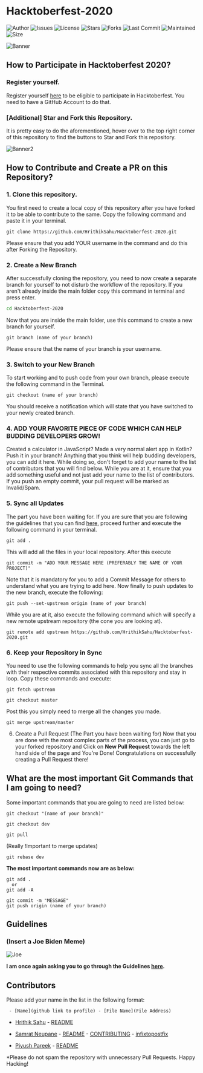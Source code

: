 # Hacktoberfest-2020


![Author](https://img.shields.io/badge/author-HrithikSahu-orange)
![Issues](https://img.shields.io/github/issues/HrithikSahu/Hacktoberfest-2020)
![License](https://img.shields.io/github/license/HrithikSahu/Hacktoberfest-2020)
![Stars](https://img.shields.io/github/stars/HrithikSahu/Hacktoberfest-2020)
![Forks](https://img.shields.io/github/forks/HrithikSahu/Hacktoberfest-2020)
![Last Commit](https://img.shields.io/github/last-commit/HrithikSahu/Hacktoberfest-2020)
![Maintained](https://img.shields.io/maintenance/yes/2020)
![Size](https://img.shields.io/github/repo-size/HrithikSahu/Hacktoberfest-2020)

![Banner](https://embed-fastly.wistia.com/deliveries/49bd387c40e2c5aada92abdf973bc46d.webp?image_crop_resized=960x540)

## How to Participate in Hacktoberfest 2020?
### Register yourself.
Register yourself [here](https://hacktoberfest.digitalocean.com/) to be eligible to participate in Hacktoberfest. You need to have a GitHub Account to do that.

### [Additional] Star and Fork this Repository.
It is pretty easy to do the aforementioned, hover over to the top right corner of this repository to find the buttons to Star and Fork this repository.

![Banner2](https://hacktoberfest.digitalocean.com/assets/HF-full-logo-b05d5eb32b3f3ecc9b2240526104cf4da3187b8b61963dd9042fdc2536e4a76c.svg)

## How to Contribute and Create a PR on this Repository?
### 1. Clone this repository.
You first need to create a local copy of this repository after you have forked it to be able to contribute to the same. Copy the following command and paste it in your terminal.

```git
git clone https://github.com/HrithikSahu/Hacktoberfest-2020.git
```

Please ensure that you add YOUR username in the command and do this after Forking the Repository.

### 2. Create a New Branch
After successfully cloning the repository, you need to now create a separate branch for yourself to not disturb the workflow of the repository. If you aren't already inside the main folder copy this command in terminal and press enter.

```bash
cd Hacktoberfest-2020
```

Now that you are inside the main folder, use this command to create a new branch for yourself.

```git
git branch (name of your branch)
```

Please ensure that the name of your branch is your username.

### 3. Switch to your New Branch
To start working and to push code from your own branch, please execute the following command in the Terminal.

```git
git checkout (name of your branch)
```

You should receive a notification which will state that you have switched to your newly created branch.

### 4. ADD YOUR FAVORITE PIECE OF CODE WHICH CAN HELP BUDDING DEVELOPERS GROW!
Created a calculator in JavaScript? Made a very normal alert app in Kotlin? Push it in your branch! Anything that you think will help budding developers, you can add it here. While doing so, don't forget to add your name to the list of contributors that you will find below.
While you are at it, ensure that you add something useful and not just add your name to the list of contributors. If you push an empty commit, your pull request will be marked as Invalid/Spam.

### 5. Sync all Updates
The part you have been waiting for. If you are sure that you are following the guidelines that you can find [here](https://hacktoberfest.digitalocean.com/details), proceed further and execute the following command in your terminal.

```git
git add .
```

This will add all the files in your local repository. After this execute

```git
git commit -m "ADD YOUR MESSAGE HERE (PREFERABLY THE NAME OF YOUR PROJECT)"
```

Note that it is mandatory for you to add a Commit Message for others to understand what you are trying to add here. Now finally to push updates to the new branch, execute the following:

```git
git push --set-upstream origin (name of your branch)
```

While you are at it, also execute the following command which will specify a new remote upstream repository (the cone you are looking at).

```git
git remote add upstream https://github.com/HrithikSahu/Hacktoberfest-2020.git
```

### 6. Keep your Repository in Sync
You need to use the following commands to help you sync all the branches with their respective commits associated with this repository and stay in loop. Copy these commands and execute:

```git
git fetch upstream

git checkout master
```

Post this you simply need to merge all the changes you made.

```git
git merge upstream/master
```

6. Create a Pull Request (The Part you have been waiting for)
Now that you are done with the most complex parts of the process, you can just go to your forked repository and Click on **New Pull Request** towards the left hand side of the page and You're Done!
Congratulations on successfully creating a Pull Request there!

## What are the most important Git Commands that I am going to need?
Some important commands that you are going to need are listed below:

```git 
git checkout "(name of your branch)"
```
```git 
git checkout dev
```
```git 
git pull
``` 
(Really !Important to merge updates)

```git 
git rebase dev
```

**The most important commands now are as below:**

```git 
git add .
  or
git add -A
``` 

```git 
git commit -m "MESSAGE"
git push origin (name of your branch)
```

## Guidelines
### (Insert a Joe Biden Meme)
![Joe](https://i.imgflip.com/3w2ckr.jpg)

**I am once again asking you to go through the Guidelines [here](https://hacktoberfest.digitalocean.com/details).**

## Contributors
Please add your name in the list in the following format:

` - [Name](github link to profile) - [File Name](File Address)`
- [Hrithik Sahu](https://www.github.com/HrithikSahu) - [README](README.md)

- [Samrat Neupane](https://www.github.com/h3cksamrat) - [README](README.md) - [CONTRIBUTING](CONTRIBUTING.md) - [infixtopostfix](infixtopostfix/)

- [Piyush Pareek](https://github.com/PiyushPareek7221) - [README](2D-Game-with-html-css-js)


*Please do not spam the repository with unnecessary Pull Requests. Happy Hacking!

